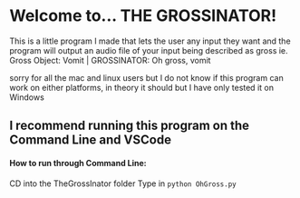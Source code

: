 # Welcome to... THE GROSSINATOR!


This is a little program I made that lets the user any input they want and the program will output an audio file of your input being described as gross ie. Gross Object: Vomit | GROSSINATOR: Oh gross, vomit

sorry for all the mac and linux users but I do not know if this program can work on either platforms, in theory it should but I have only tested it on Windows

## I recommend running this program on the Command Line and VSCode

#### How to run through Command Line:
CD into the TheGrossInator folder
Type in ```python OhGross.py```

